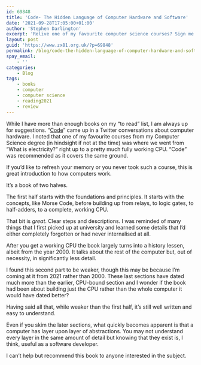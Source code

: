 ```yaml
---
id: 69848
title: 'Code- The Hidden Language of Computer Hardware and Software'
date: '2021-09-28T17:05:00+01:00'
author: 'Stephen Darlington'
excerpt: 'Relive one of my favourite computer science courses? Sign me up!'
layout: post
guid: 'https://www.zx81.org.uk/?p=69848'
permalink: /blog/code-the-hidden-language-of-computer-hardware-and-software.html
spay_email:
    - ''
categories:
    - Blog
tags:
    - books
    - computer
    - computer science
    - reading2021
    - review
---
```


<span style="font-size: revert; font-weight: 400;">While I have more than enough books on my “to read” list, I am always up for suggestions. “</span>[Code](https://amzn.to/3AHy0Yj)<span style="font-size: revert; font-weight: 400;">” came up in a Twitter conversations about computer hardware. I noted that one of my favourite courses from my Computer Science degree (in hindsight if not at the time) was where we went from “What is electricity?” right up to a pretty much fully working CPU. “Code” was recommended as it covers the same ground.</span>

If you’d like to refresh your memory or you never took such a course, this is great introduction to how computers work.

It’s a book of two halves.

The first half starts with the foundations and principles. It starts with the concepts, like Morse Code, before building up from relays, to logic gates, to half-adders, to a complete, working CPU.

That bit is *great*. Clear steps and descriptions. I was reminded of many things that I first picked up at university and learned some details that I’d either completely forgotten or had never internalised at all.

After you get a working CPU the book largely turns into a history lessen, albeit from the year 2000. It talks about the rest of the computer but, out of necessity, in significantly less detail.

I found this second part to be weaker, though this may be because I’m coming at it from 2021 rather than 2000. These last sections have dated much more than the earlier, CPU-bound section and I wonder if the book had been about building just the CPU rather than the whole computer it would have dated better?

Having said all that, while weaker than the first half, it’s still well written and easy to understand.

Even if you skim the later sections, what quickly becomes apparent is that a computer has layer upon layer of abstractions. You may not understand every layer in the same amount of detail but knowing that they exist is, I think, useful as a software developer.

I can’t help but recommend this book to anyone interested in the subject.